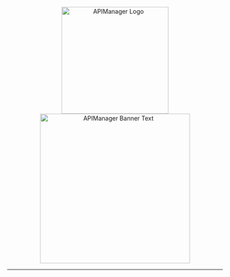 <p align="center">
<img src="https://user-images.githubusercontent.com/67127399/159921410-b201f24f-2d57-4d52-8d25-ba8ca78d4f3e.png" alt="APIManager Logo" width=
"250px"></img><br><img width="350px" src="https://user-images.githubusercontent.com/67127399/159924299-b5cb3d8f-5f57-4869-a673-04f1a85ab94d.png" alt="APIManager Banner Text"></img>
</p>
<hr>
